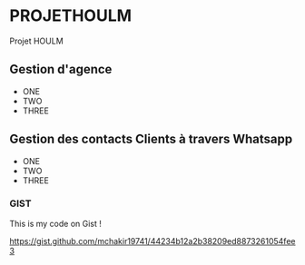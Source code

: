 # PROJETHOULM
Projet HOULM 

## Gestion d'agence 


* ONE 
* TWO 
* THREE

## Gestion des contacts Clients à travers Whatsapp 


* ONE 
* TWO 
* THREE


### GIST 
This is my code on Gist ! 

https://gist.github.com/mchakir19741/44234b12a2b38209ed8873261054fee3

